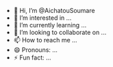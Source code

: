 - 👋 Hi, I’m @AichatouSoumare
- 👀 I’m interested in ...
- 🌱 I’m currently learning ...
- 💞️ I’m looking to collaborate on ...
- 📫 How to reach me ...
- 😄 Pronouns: ...
- ⚡ Fun fact: ...

<!---
AichatouSoumare/AichatouSoumare is a ✨ special ✨ repository because its `README.md` (this file) appears on your GitHub profile.
You can click the Preview link to take a look at your changes.
--->
